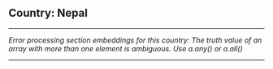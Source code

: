 ## Country: Nepal

---

*Error processing section embeddings for this country: The truth value of an array with more than one element is ambiguous. Use a.any() or a.all()*

---
